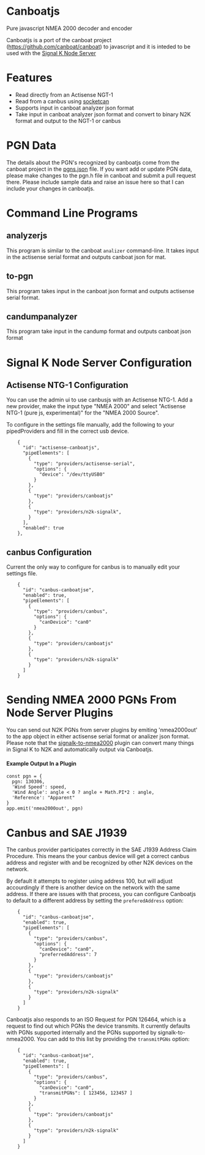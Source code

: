 # Canboatjs
Pure javascript NMEA 2000 decoder and encoder

Canboatjs is a port of the canboat project (https://github.com/canboat/canboat) to javascript and it is inteded to be used with the [Signal K Node Server](https://github.com/SignalK/signalk-server-node)


# Features

- Read directly from an Actisense NGT-1 
- Read from a canbus using [socketcan](https://www.npmjs.com/package/socketcan)
- Supports input in canboat analyzer json format
- Take input in canboat analyzer json format and convert to binary N2K format and output to the NGT-1 or canbus

# PGN Data
The details about the PGN's recognized by canboatjs come from the canboat project in the [pgns.json](https://github.com/canboat/canboat/blob/master/analyzer/pgns.json) file. If you want add or update PGN data, please make changes to the pgn.h file in canboat and submit a pull request there. Please include sample data and raise an issue here so that I can include your changes in canboatjs.


# Command Line Programs

## analyzerjs
This program is similar to the canboat `analizer` command-line. It takes input in the actisense serial format and outputs canboat json for mat.

## to-pgn
This program takes input in the canboat json format and outputs actisense serial format.

## candumpanalyzer
This program take input in the candump format and outputs canboat json format

# Signal K Node Server Configuration

## Actisense NTG-1 Configuration
You can use the admin ui to use canbusjs with an Actisense NTG-1. Add a new provider, make the input type "NMEA 2000" and select "Actisense NTG-1 (pure js, experimental)" for the "NMEA 2000 Source".

To configure in the settings file manually, add the following to your pipedProviders and fill in the correct usb device.
```
    {                                                                           
      "id": "actisense-canboatjs",                                                        
      "pipeElements": [                                                         
        {                                                                       
          "type": "providers/actisense-serial",                                 
          "options": {                                                          
            "device": "/dev/ttyUSB0"                                            
          }                                                                     
        },                                                                      
        {                                                                       
          "type": "providers/canboatjs"                                         
        },                                                                      
        {                                                                       
          "type": "providers/n2k-signalk",                                      
        }                                                                       
      ],                                                                        
      "enabled": true                                                          
    },                                                                          
```

## canbus Configuration
Current the only way to configure for canbus is to manually edit your settings file.
```
    {                                                                           
      "id": "canbus-canboatjse",                                          
      "enabled": true,                                                          
      "pipeElements": [                                                         
        {                                                                       
          "type": "providers/canbus",                                           
          "options": {
            "canDevice": "can0"
          }                                                                     
        },                                                                      
        {                                                                       
          "type": "providers/canboatjs"                                         
        },                                                                      
        {                                                                       
          "type": "providers/n2k-signalk"                                       
        }                                                                       
      ]                                                                         
    }                                                                           
```

# Sending NMEA 2000 PGNs From Node Server Plugins
You can send out N2K PGNs from server plugins by emiting 'nmea2000out' to the app object in either actisense serial format or analizer json format. Please note that the [signalk-to-nmea2000](https://github.com/SignalK/signalk-to-nmea2000) plugin can convert many things in Signal K to N2K and automatically output via Canboatjs.

#### Example Output In a Plugin
```
const pgn = {
  pgn: 130306,
  'Wind Speed': speed,
  'Wind Angle': angle < 0 ? angle + Math.PI*2 : angle,
  'Reference': "Apparent"
}
app.emit('nmea2000out', pgn)
```

# Canbus and SAE J1939
The canbus provider participates correctly in the SAE J1939 Address Claim Procedure. This means the your canbus device will get a correct canbus address and register with and be recognized by other N2K devices on the network.

By default it attempts to register using address 100, but will adjust accourdingly if there is another device on the network with the same address. If there are issues with that process, you can configure Canboatjs to default to a different address by setting the `preferedAddress` option:
```
    {                                                                           
      "id": "canbus-canboatjse",                                          
      "enabled": true,                                                          
      "pipeElements": [                                                         
        {                                                                       
          "type": "providers/canbus",                                           
          "options": {
            "canDevice": "can0",
            "preferredAddress": 7
          }                                                                     
        },                                                                      
        {                                                                       
          "type": "providers/canboatjs"                                         
        },                                                                      
        {                                                                       
          "type": "providers/n2k-signalk"                                       
        }                                                                       
      ]                                                                         
    }                                                                           
```

Canboatjs also responds to an ISO Request for PGN 126464, which is a request to find out which PGNs the device transmits. It currently defaults with PGNs supported internally and the PGNs supported by signalk-to-nmea2000. You can add to this list by providing the `transmitPGNs` option:
```
    {                                                                           
      "id": "canbus-canboatjse",                                          
      "enabled": true,                                                          
      "pipeElements": [                                                         
        {                                                                       
          "type": "providers/canbus",                                           
          "options": {
            "canDevice": "can0",
            "transmitPGNs": [ 123456, 123457 ] 
          }                                                                     
        },                                                                      
        {                                                                       
          "type": "providers/canboatjs"                                         
        },                                                                      
        {                                                                       
          "type": "providers/n2k-signalk"                                       
        }                                                                       
      ]                                                                         
    }                                                                           
```
